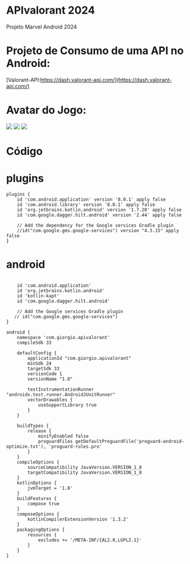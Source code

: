 # APIvalorant  2024
Projeto Marvel Android 2024
# Projeto de Consumo de uma API no Android:
[Valorant-API:https://dash.valorant-api.com/](https://dash.valorant-api.com/)
# Avatar do Jogo:
![](https://media.valorant-api.com/agents/e370fa57-4757-3604-3648-499e1f642d3f/displayicon.png)
![](https://media.valorant-api.com/agents/dade69b4-4f5a-8528-247b-219e5a1facd6/displayicon.png)
![](https://media.valorant-api.com/agents/5f8d3a7f-467b-97f3-062c-13acf203c006/displayicon.png)
# Código
# plugins
```
plugins {
    id 'com.android.application' version '8.0.1' apply false
    id 'com.android.library' version '8.0.1' apply false
    id 'org.jetbrains.kotlin.android' version '1.7.20' apply false
    id 'com.google.dagger.hilt.android' version '2.44' apply false

    // Add the dependency for the Google services Gradle plugin
    //id("com.google.gms.google-services") version "4.3.15" apply false
}

```
# android
```

    id 'com.android.application'
    id 'org.jetbrains.kotlin.android'
    id 'kotlin-kapt'
    id 'com.google.dagger.hilt.android'

    // Add the Google services Gradle plugin
   // id("com.google.gms.google-services")
}

android {
    namespace 'com.giorgio.apivalorant'
    compileSdk 33

    defaultConfig {
        applicationId "com.giorgio.apivalorant"
        minSdk 24
        targetSdk 33
        versionCode 1
        versionName "1.0"

        testInstrumentationRunner "androidx.test.runner.AndroidJUnitRunner"
        vectorDrawables {
            useSupportLibrary true
        }
    }

    buildTypes {
        release {
            minifyEnabled false
            proguardFiles getDefaultProguardFile('proguard-android-optimize.txt'), 'proguard-rules.pro'
        }
    }
    compileOptions {
        sourceCompatibility JavaVersion.VERSION_1_8
        targetCompatibility JavaVersion.VERSION_1_8
    }
    kotlinOptions {
        jvmTarget = '1.8'
    }
    buildFeatures {
        compose true
    }
    composeOptions {
        kotlinCompilerExtensionVersion '1.3.2'
    }
    packagingOptions {
        resources {
            excludes += '/META-INF/{AL2.0,LGPL2.1}'
        }
    }
}

```
